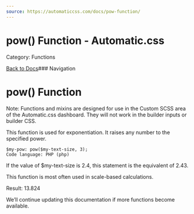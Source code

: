 ```yaml
---
source: https://automaticcss.com/docs/pow-function/
---
```


# pow() Function - Automatic.css

Category: Functions

[Back to Docs](https://automaticcss.com/docs)### Navigation

# pow() Function

Note: Functions and mixins are designed for use in the Custom SCSS area of the Automatic.css dashboard. They will not work in the builder inputs or builder CSS.

This function is used for exponentiation. It raises any number to the specified power.

```
$my-pow: pow($my-text-size, 3);
Code language: PHP (php)
```

If the value of $my-text-size is 2.4, this statement is the equivalent of 2.43.

This function is most often used in scale-based calculations.

Result: 13.824

We’ll continue updating this documentation if more functions become available.

